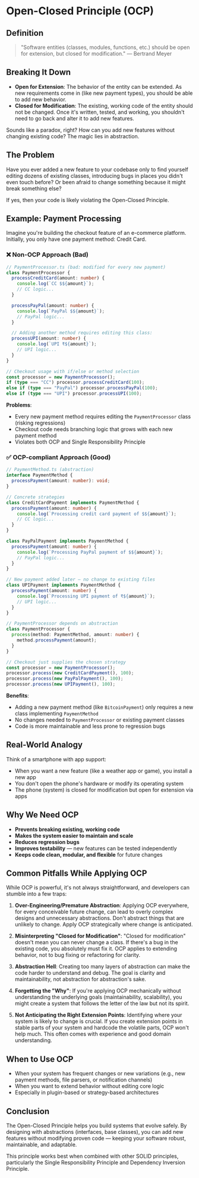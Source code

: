 # Open-Closed Principle (OCP)

## Definition

> "Software entities (classes, modules, functions, etc.) should be open for extension, but closed for modification." — Bertrand Meyer

## Breaking It Down

- **Open for Extension**: The behavior of the entity can be extended. As new requirements come in (like new payment types), you should be able to add new behavior.
- **Closed for Modification**: The existing, working code of the entity should not be changed. Once it's written, tested, and working, you shouldn't need to go back and alter it to add new features.

Sounds like a paradox, right? How can you add new features without changing existing code? The magic lies in abstraction.

## The Problem

Have you ever added a new feature to your codebase only to find yourself editing dozens of existing classes, introducing bugs in places you didn't even touch before? Or been afraid to change something because it might break something else?

If yes, then your code is likely violating the Open-Closed Principle.

## Example: Payment Processing

Imagine you're building the checkout feature of an e-commerce platform. Initially, you only have one payment method: Credit Card.

### ❌ Non-OCP Approach (Bad)

```typescript
// PaymentProcessor.ts (bad: modified for every new payment)
class PaymentProcessor {
  processCreditCard(amount: number) {
    console.log(`CC $${amount}`);
    // CC logic...
  }

  processPayPal(amount: number) {
    console.log(`PayPal $${amount}`);
    // PayPal logic...
  }

  // Adding another method requires editing this class:
  processUPI(amount: number) {
    console.log(`UPI ₹${amount}`);
    // UPI logic...
  }
}

// Checkout usage with if/else or method selection
const processor = new PaymentProcessor();
if (type === "CC") processor.processCreditCard(100);
else if (type === "PayPal") processor.processPayPal(100);
else if (type === "UPI") processor.processUPI(100);
```

**Problems**: 
- Every new payment method requires editing the `PaymentProcessor` class (risking regressions)
- Checkout code needs branching logic that grows with each new payment method
- Violates both OCP and Single Responsibility Principle

### ✅ OCP-compliant Approach (Good)

```typescript
// PaymentMethod.ts (abstraction)
interface PaymentMethod {
  processPayment(amount: number): void;
}

// Concrete strategies
class CreditCardPayment implements PaymentMethod {
  processPayment(amount: number) {
    console.log(`Processing credit card payment of $${amount}`);
    // CC logic...
  }
}

class PayPalPayment implements PaymentMethod {
  processPayment(amount: number) {
    console.log(`Processing PayPal payment of $${amount}`);
    // PayPal logic...
  }
}

// New payment added later — no change to existing files
class UPIPayment implements PaymentMethod {
  processPayment(amount: number) {
    console.log(`Processing UPI payment of ₹${amount}`);
    // UPI logic...
  }
}

// PaymentProcessor depends on abstraction
class PaymentProcessor {
  process(method: PaymentMethod, amount: number) {
    method.processPayment(amount);
  }
}

// Checkout just supplies the chosen strategy
const processor = new PaymentProcessor();
processor.process(new CreditCardPayment(), 100);
processor.process(new PayPalPayment(), 100);
processor.process(new UPIPayment(), 100);
```

**Benefits**:
- Adding a new payment method (like `BitcoinPayment`) only requires a new class implementing `PaymentMethod`
- No changes needed to `PaymentProcessor` or existing payment classes
- Code is more maintainable and less prone to regression bugs

## Real-World Analogy

Think of a smartphone with app support:
- When you want a new feature (like a weather app or game), you install a new app
- You don't open the phone's hardware or modify its operating system
- The phone (system) is closed for modification but open for extension via apps

## Why We Need OCP

- **Prevents breaking existing, working code**
- **Makes the system easier to maintain and scale**
- **Reduces regression bugs**
- **Improves testability** — new features can be tested independently
- **Keeps code clean, modular, and flexible** for future changes

## Common Pitfalls While Applying OCP

While OCP is powerful, it's not always straightforward, and developers can stumble into a few traps:

1. **Over-Engineering/Premature Abstraction**: Applying OCP everywhere, for every conceivable future change, can lead to overly complex designs and unnecessary abstractions. Don't abstract things that are unlikely to change. Apply OCP strategically where change is anticipated.

2. **Misinterpreting "Closed for Modification"**: "Closed for modification" doesn't mean you can never change a class. If there's a bug in the existing code, you absolutely must fix it. OCP applies to extending behavior, not to bug fixing or refactoring for clarity.

3. **Abstraction Hell**: Creating too many layers of abstraction can make the code harder to understand and debug. The goal is clarity and maintainability, not abstraction for abstraction's sake.

4. **Forgetting the "Why"**: If you're applying OCP mechanically without understanding the underlying goals (maintainability, scalability), you might create a system that follows the letter of the law but not its spirit.

5. **Not Anticipating the Right Extension Points**: Identifying where your system is likely to change is crucial. If you create extension points in stable parts of your system and hardcode the volatile parts, OCP won't help much. This often comes with experience and good domain understanding.

## When to Use OCP

- When your system has frequent changes or new variations (e.g., new payment methods, file parsers, or notification channels)
- When you want to extend behavior without editing core logic
- Especially in plugin-based or strategy-based architectures

## Conclusion

The Open-Closed Principle helps you build systems that evolve safely. By designing with abstractions (interfaces, base classes), you can add new features without modifying proven code — keeping your software robust, maintainable, and adaptable.

This principle works best when combined with other SOLID principles, particularly the Single Responsibility Principle and Dependency Inversion Principle.

